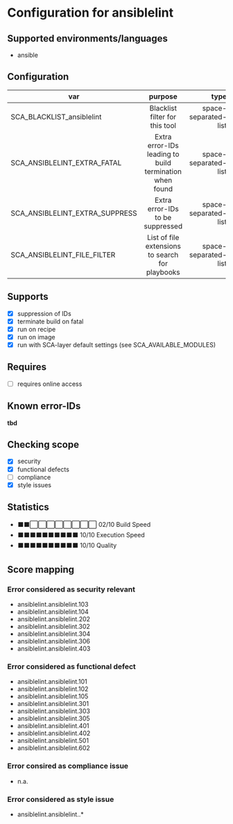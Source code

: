 # Configuration for ansiblelint

## Supported environments/languages

* ansible

## Configuration

| var | purpose | type | default |
| ------------- |:-------------:| -----:| -----:
| SCA_BLACKLIST_ansiblelint | Blacklist filter for this tool | space-separated-list | ""
| SCA_ANSIBLELINT_EXTRA_FATAL | Extra error-IDs leading to build termination when found | space-separated-list | ""
| SCA_ANSIBLELINT_EXTRA_SUPPRESS | Extra error-IDs to be suppressed | space-separated-list | ""
| SCA_ANSIBLELINT_FILE_FILTER | List of file extensions to search for playbooks | space-separated-list | ".yaml"

## Supports

* [x] suppression of IDs
* [x] terminate build on fatal
* [x] run on recipe
* [x] run on image
* [x] run with SCA-layer default settings (see SCA_AVAILABLE_MODULES)

## Requires

* [ ] requires online access

## Known error-IDs

__tbd__

## Checking scope

* [x] security
* [x] functional defects
* [ ] compliance
* [x] style issues

## Statistics

* ⬛⬛⬜⬜⬜⬜⬜⬜⬜⬜ 02/10 Build Speed
* ⬛⬛⬛⬛⬛⬛⬛⬛⬛⬛ 10/10 Execution Speed
* ⬛⬛⬛⬛⬛⬛⬛⬛⬛⬛ 10/10 Quality

## Score mapping

### Error considered as security relevant

* ansiblelint.ansiblelint.103
* ansiblelint.ansiblelint.104
* ansiblelint.ansiblelint.202
* ansiblelint.ansiblelint.302
* ansiblelint.ansiblelint.304
* ansiblelint.ansiblelint.306
* ansiblelint.ansiblelint.403

### Error considered as functional defect

* ansiblelint.ansiblelint.101
* ansiblelint.ansiblelint.102
* ansiblelint.ansiblelint.105
* ansiblelint.ansiblelint.301
* ansiblelint.ansiblelint.303
* ansiblelint.ansiblelint.305
* ansiblelint.ansiblelint.401
* ansiblelint.ansiblelint.402
* ansiblelint.ansiblelint.501
* ansiblelint.ansiblelint.602

### Error consired as compliance issue

* n.a.

### Error considered as style issue

* ansiblelint.ansiblelint..*
